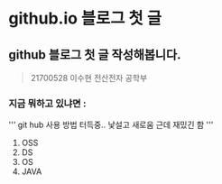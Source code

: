# github.io 블로그 첫 글

## github 블로그 첫 글 작성해봅니다.

> 21700528 이수현
> 전산전자 공학부

### 지금 뭐하고 있냐면 : 
'''
git hub 사용 방법 터득중..
낯설고 새로움
근데 재밌긴 함
'''

1. OSS
2. DS
3. OS
4. JAVA

